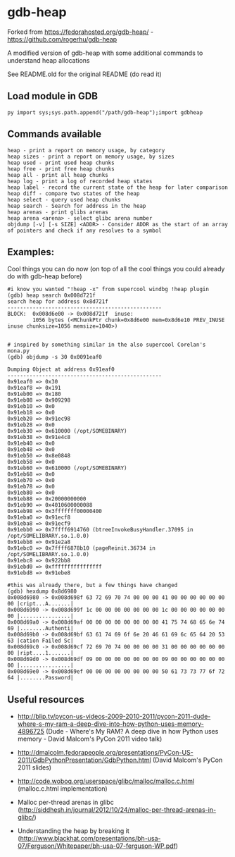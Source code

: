 gdb-heap
========

Forked from https://fedorahosted.org/gdb-heap/ - https://github.com/rogerhu/gdb-heap 

A modified version of gdb-heap with some additional commands to understand heap allocations

See README.old for the original README (do read it)


Load module in GDB
------------------

```
py import sys;sys.path.append("/path/gdb-heap");import gdbheap
```

Commands available
---------------

```
heap - print a report on memory usage, by category
heap sizes - print a report on memory usage, by sizes
heap used - print used heap chunks
heap free - print free heap chunks
heap all - print all heap chunks
heap log - print a log of recorded heap states
heap label - record the current state of the heap for later comparison
heap diff - compare two states of the heap
heap select - query used heap chunks
heap search - Search for address in the heap
heap arenas - print glibs arenas
heap arena <arena> - select glibc arena number
objdump [-v] [-s SIZE] <ADDR> - Consider ADDR as the start of an array of pointers and check if any resolves to a symbol
```

Examples:
---------

Cool things you can do now (on top of all the cool things you could already do with gdb-heap before)

```
#i know you wanted "!heap -x" from supercool windbg !heap plugin
(gdb) heap search 0x008d721f
search heap for address 0x8d721f
-------------------------------------------------
BLOCK:  0x008d6e00 -> 0x008d721f  inuse:
        1056 bytes (<MChunkPtr chunk=0x8d6e00 mem=0x8d6e10 PREV_INUSE inuse chunksize=1056 memsize=1040>)


# inspired by something similar in the also supercool Corelan's mona.py
(gdb) objdump -s 30 0x0091eaf0

Dumping Object at address 0x91eaf0
-------------------------------------------------
0x91eaf0 => 0x30
0x91eaf8 => 0x191
0x91eb00 => 0x180
0x91eb08 => 0x909298
0x91eb10 => 0x0
0x91eb18 => 0x0
0x91eb20 => 0x91ec98
0x91eb28 => 0x0
0x91eb30 => 0x610000 (/opt/SOMEBINARY)
0x91eb38 => 0x91e4c8
0x91eb40 => 0x0
0x91eb48 => 0x0
0x91eb50 => 0x8e0848
0x91eb58 => 0x0
0x91eb60 => 0x610000 (/opt/SOMEBINARY)
0x91eb68 => 0x0
0x91eb70 => 0x0
0x91eb78 => 0x0
0x91eb80 => 0x0
0x91eb88 => 0x20000000000
0x91eb90 => 0x4010600000088
0x91eb98 => 0x3fffffff00000400
0x91eba0 => 0x91ecf8
0x91eba8 => 0x91ecf9
0x91ebb0 => 0x7ffff6914760 (btreeInvokeBusyHandler.37095 in /opt/SOMELIBRARY.so.1.0.0)
0x91ebb8 => 0x91e2a8
0x91ebc0 => 0x7ffff6878b10 (pageReinit.36734 in /opt/SOMELIBRARY.so.1.0.0)
0x91ebc8 => 0x922bb8
0x91ebd0 => 0xffffffffffffffff
0x91ebd8 => 0x91ebe8

#this was already there, but a few things have changed
(gdb) hexdump 0x8d6980
0x008d6980 -> 0x008d698f 63 72 69 70 74 00 00 00 41 00 00 00 00 00 00 00 |cript...A.......|
0x008d6990 -> 0x008d699f 1c 00 00 00 00 00 00 00 1c 00 00 00 00 00 00 00 |................|
0x008d69a0 -> 0x008d69af 00 00 00 00 00 00 00 00 41 75 74 68 65 6e 74 69 |........Authenti|
0x008d69b0 -> 0x008d69bf 63 61 74 69 6f 6e 20 46 61 69 6c 65 64 20 53 63 |cation Failed Sc|
0x008d69c0 -> 0x008d69cf 72 69 70 74 00 00 00 00 31 00 00 00 00 00 00 00 |ript....1.......|
0x008d69d0 -> 0x008d69df 09 00 00 00 00 00 00 00 09 00 00 00 00 00 00 00 |................|
0x008d69e0 -> 0x008d69ef 00 00 00 00 00 00 00 00 50 61 73 73 77 6f 72 64 |........Password|

```

Useful resources
----------------

 * http://blip.tv/pycon-us-videos-2009-2010-2011/pycon-2011-dude-where-s-my-ram-a-deep-dive-into-how-python-uses-memory-4896725 (Dude - Where's My RAM?  A deep dive in how Python uses memory - David Malcom's PyCon 2011 video talk)

 * http://dmalcolm.fedorapeople.org/presentations/PyCon-US-2011/GdbPythonPresentation/GdbPython.html (David Malcom's PyCon 2011 slides)

 * http://code.woboq.org/userspace/glibc/malloc/malloc.c.html (malloc.c.html implementation)

 * Malloc per-thread arenas in glibc (http://siddhesh.in/journal/2012/10/24/malloc-per-thread-arenas-in-glibc/)

 * Understanding the heap by breaking it (http://www.blackhat.com/presentations/bh-usa-07/Ferguson/Whitepaper/bh-usa-07-ferguson-WP.pdf)
